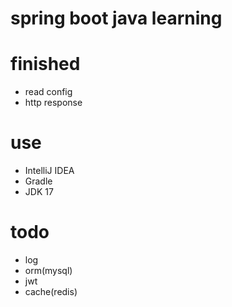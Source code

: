 # spring boot java learning

# finished
* read config
* http response

# use
* IntelliJ IDEA
* Gradle
* JDK 17

# todo
* log
* orm(mysql)
* jwt
* cache(redis)